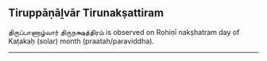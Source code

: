 ## Tiruppāṇāḽvār Tirunakṣattiram
திருப்பாணாழ்வார் திருநக்ஷத்திரம் is observed on Rohiṇī nakṣhatram day of Kaṭakaḥ (solar) month (praatah/paraviddha).



---
